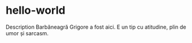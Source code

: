 # hello-world
Description
Barbăneagră Grigore a fost aici. E un tip cu atitudine, plin de umor și sarcasm.
